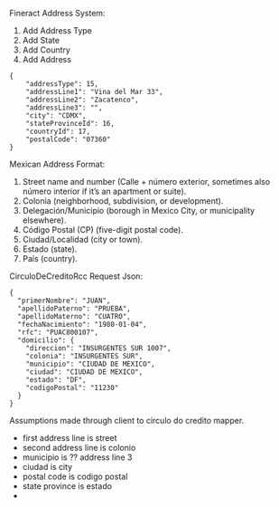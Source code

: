 Fineract Address System:

1. Add Address Type
2. Add State
3. Add Country
4. Add Address
```
{
    "addressType": 15,
    "addressLine1": "Vina del Mar 33",
    "addressLine2": "Zacatenco",
    "addressLine3": "",
    "city": "CDMX",
    "stateProvinceId": 16,
    "countryId": 17,
    "postalCode": "07360"
}
```

Mexican Address Format:
1. Street name and number (Calle + número exterior, sometimes also número interior if it’s an apartment or suite). 
2. Colonia (neighborhood, subdivision, or development). 
3. Delegación/Municipio (borough in Mexico City, or municipality elsewhere). 
4. Código Postal (CP) (five-digit postal code). 
5. Ciudad/Localidad (city or town). 
6. Estado (state). 
7. País (country).

CirculoDeCreditoRcc Request Json:

```
{
  "primerNombre": "JUAN",
  "apellidoPaterno": "PRUEBA",
  "apellidoMaterno": "CUATRO",
  "fechaNacimiento": "1980-01-04",
  "rfc": "PUAC800107",
  "domicilio": {
    "direccion": "INSURGENTES SUR 1007",
    "colonia": "INSURGENTES SUR",
    "municipio": "CIUDAD DE MEXICO",
    "ciudad": "CIUDAD DE MEXICO",
    "estado": "DF",
    "codigoPostal": "11230"
  }
}
```

Assumptions made through client to circulo do credito mapper.
- first address line is street
- second address line is colonio
- municipio is ?? address line 3
- ciudad is city
- postal code is codigo postal
- state province is estado
- 